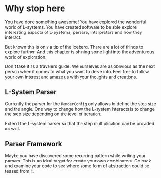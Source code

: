 # Why stop here
You have done something awesome! You have explored the wonderful world of
L-systems. You have created software to be able explore interesting aspects of
L-systems, parsers, interpreters and how they interact.

But known this is only a tip of the iceberg. There are a lot of things to
explore further. And this chapter is shining some light into the adventurous
world of exploration.

Don't take it as a travelers guide. We ourselves are as oblivious as the next
person when it comes to what you want to delve into. Feel free to follow your
own interest and amaze us with your thoughts and creations.

## L-System Parser
Currently the parser for the `RenderConfig` only allows to define the step size
and the angle. One way to change how the L-system interacts is to change the
step size depending on the level of iteration.

Extend the L-system parser so that the step multiplication can be provided as
well. 

## Parser Framework
Maybe you have discovered some recurring pattern while writing your parsers.
This is an ideal target for create your own combinators. Go back and examine
your code to see where some form of abstraction could be teased from it.
